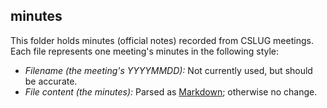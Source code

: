 minutes
-------
This folder holds minutes (official notes) recorded from CSLUG meetings. Each
file represents one meeting's minutes in the following style:

* *Filename (the meeting's YYYYMMDD):* Not currently used, but should be
  accurate.
* *File content (the minutes):* Parsed as [Markdown][1]; otherwise no change.

[1]: http://daringfireball.net/projects/markdown/
